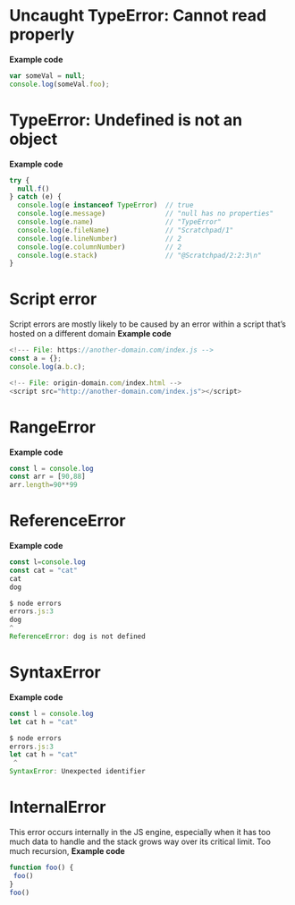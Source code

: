 # Uncaught TypeError: Cannot read properly
**Example code**

```javascript
var someVal = null;
console.log(someVal.foo);
```

# TypeError: Undefined is not an object
**Example code**

```javascript
try {
  null.f() 
} catch (e) {
  console.log(e instanceof TypeError)  // true
  console.log(e.message)               // "null has no properties"
  console.log(e.name)                  // "TypeError"
  console.log(e.fileName)              // "Scratchpad/1"
  console.log(e.lineNumber)            // 2
  console.log(e.columnNumber)          // 2
  console.log(e.stack)                 // "@Scratchpad/2:2:3\n"
}
```

# Script error
Script errors are mostly likely to be caused by an error within a script that’s hosted on a different domain
**Example code**
```javascript
<!--- File: https://another-domain.com/index.js -->
const a = {};
console.log(a.b.c); 

<!-- File: origin-domain.com/index.html -->
<script src="http://another-domain.com/index.js"></script>
```

# RangeError
**Example code**
```javascript
const l = console.log
const arr = [90,88]
arr.length=90**99
```

# ReferenceError
**Example code**
```javascript
const l=console.log
const cat = "cat"
cat
dog

$ node errors
errors.js:3
dog
^
ReferenceError: dog is not defined
```

# SyntaxError
**Example code**
```javascript
const l = console.log
let cat h = "cat"

$ node errors
errors.js:3
let cat h = "cat"
 ^
SyntaxError: Unexpected identifier
```

# InternalError
This error occurs internally in the JS engine, especially when it has too much data to handle and the stack grows way over its critical limit.
Too much recursion,
**Example code**
```javascript
function foo() {
 foo()
}
foo()
```